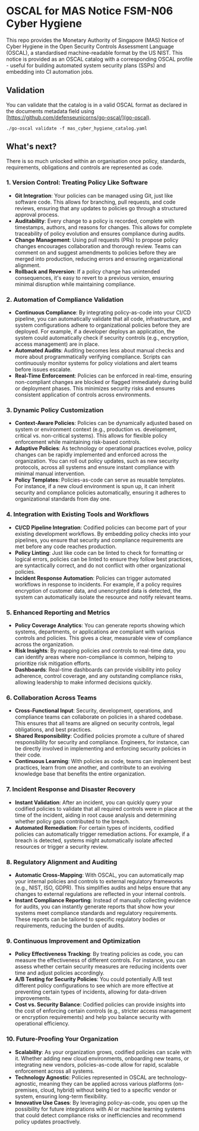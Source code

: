 # OSCAL for MAS Notice FSM-N06 Cyber Hygiene

This repo provides the Monetary Authority of Singapore (MAS) Notice of Cyber Hygiene in the Open Security Controls Assessment Language (OSCAL), a standardised machine-readable format by the US NIST. This notice is provided as an OSCAL catalog with a corresponding OSCAL profile - useful for building automated system security plans (SSPs) and embedding into CI automation jobs. 

## Validation

You can validate that the catalog is in a valid OSCAL format as declared in the documents metadata field using [https://github.com/defenseunicorns/go-oscal/](go-oscal).

```
./go-oscal validate -f mas_cyber_hygiene_catalog.yaml
```

## What's next?

There is so much unlocked within an organisation once policy, standards, requirements, obligations and controls are represented as code.

### 1. Version Control: Treating Policy Like Software
- **Git Integration**: Your policies can be managed using Git, just like software code. This allows for branching, pull requests, and code reviews, ensuring that any updates to policies go through a structured approval process.
- **Auditability**: Every change to a policy is recorded, complete with timestamps, authors, and reasons for changes. This allows for complete traceability of policy evolution and ensures compliance during audits.
- **Change Management**: Using pull requests (PRs) to propose policy changes encourages collaboration and thorough review. Teams can comment on and suggest amendments to policies before they are merged into production, reducing errors and ensuring organizational alignment.
- **Rollback and Reversion**: If a policy change has unintended consequences, it's easy to revert to a previous version, ensuring minimal disruption while maintaining compliance.

### 2. Automation of Compliance Validation
- **Continuous Compliance**: By integrating policy-as-code into your CI/CD pipeline, you can automatically validate that all code, infrastructure, and system configurations adhere to organizational policies before they are deployed. For example, if a developer deploys an application, the system could automatically check if security controls (e.g., encryption, access management) are in place.
- **Automated Audits**: Auditing becomes less about manual checks and more about programmatically verifying compliance. Scripts can continuously monitor systems for policy violations and alert teams before issues escalate.
- **Real-Time Enforcement**: Policies can be enforced in real-time, ensuring non-compliant changes are blocked or flagged immediately during build or deployment phases. This minimizes security risks and ensures consistent application of controls across environments.

### 3. Dynamic Policy Customization
- **Context-Aware Policies**: Policies can be dynamically adjusted based on system or environment context (e.g., production vs. development, critical vs. non-critical systems). This allows for flexible policy enforcement while maintaining risk-based controls.
- **Adaptive Policies**: As technology or operational practices evolve, policy changes can be rapidly implemented and enforced across the organization. You can roll out policy updates, such as new security protocols, across all systems and ensure instant compliance with minimal manual intervention.
- **Policy Templates**: Policies-as-code can serve as reusable templates. For instance, if a new cloud environment is spun up, it can inherit security and compliance policies automatically, ensuring it adheres to organizational standards from day one.

### 4. Integration with Existing Tools and Workflows
- **CI/CD Pipeline Integration**: Codified policies can become part of your existing development workflows. By embedding policy checks into your pipelines, you ensure that security and compliance requirements are met before any code reaches production.
- **Policy Linting**: Just like code can be linted to check for formatting or logical errors, policies can be linted to ensure they follow best practices, are syntactically correct, and do not conflict with other organizational policies.
- **Incident Response Automation**: Policies can trigger automated workflows in response to incidents. For example, if a policy requires encryption of customer data, and unencrypted data is detected, the system can automatically isolate the resource and notify relevant teams.

### 5. Enhanced Reporting and Metrics
- **Policy Coverage Analytics**: You can generate reports showing which systems, departments, or applications are compliant with various controls and policies. This gives a clear, measurable view of compliance across the organization.
- **Risk Insights**: By mapping policies and controls to real-time data, you can identify areas where non-compliance is common, helping to prioritize risk mitigation efforts.
- **Dashboards**: Real-time dashboards can provide visibility into policy adherence, control coverage, and any outstanding compliance risks, allowing leadership to make informed decisions quickly.

### 6. Collaboration Across Teams
- **Cross-Functional Input**: Security, development, operations, and compliance teams can collaborate on policies in a shared codebase. This ensures that all teams are aligned on security controls, legal obligations, and best practices.
- **Shared Responsibility**: Codified policies promote a culture of shared responsibility for security and compliance. Engineers, for instance, can be directly involved in implementing and enforcing security policies in their code.
- **Continuous Learning**: With policies as code, teams can implement best practices, learn from one another, and contribute to an evolving knowledge base that benefits the entire organization.

### 7. Incident Response and Disaster Recovery
- **Instant Validation**: After an incident, you can quickly query your codified policies to validate that all required controls were in place at the time of the incident, aiding in root cause analysis and determining whether policy gaps contributed to the breach.
- **Automated Remediation**: For certain types of incidents, codified policies can automatically trigger remediation actions. For example, if a breach is detected, systems might automatically isolate affected resources or trigger a security review.

### 8. Regulatory Alignment and Auditing
- **Automatic Cross-Mapping**: With OSCAL, you can automatically map your internal policies and controls to external regulatory frameworks (e.g., NIST, ISO, GDPR). This simplifies audits and helps ensure that any changes to external regulations are reflected in your internal controls.
- **Instant Compliance Reporting**: Instead of manually collecting evidence for audits, you can instantly generate reports that show how your systems meet compliance standards and regulatory requirements. These reports can be tailored to specific regulatory bodies or requirements, reducing the burden of audits.

### 9. Continuous Improvement and Optimization
- **Policy Effectiveness Tracking**: By treating policies as code, you can measure the effectiveness of different controls. For instance, you can assess whether certain security measures are reducing incidents over time and adjust policies accordingly.
- **A/B Testing for Security Policies**: You could potentially A/B test different policy configurations to see which are more effective at preventing certain types of incidents, allowing for data-driven improvements.
- **Cost vs. Security Balance**: Codified policies can provide insights into the cost of enforcing certain controls (e.g., stricter access management or encryption requirements) and help you balance security with operational efficiency.

### 10. Future-Proofing Your Organization
- **Scalability**: As your organization grows, codified policies can scale with it. Whether adding new cloud environments, onboarding new teams, or integrating new vendors, policies-as-code allow for rapid, scalable enforcement across all systems.
- **Technology Agnostic**: Policies represented in OSCAL are technology-agnostic, meaning they can be applied across various platforms (on-premises, cloud, hybrid) without being tied to a specific vendor or system, ensuring long-term flexibility.
- **Innovative Use Cases**: By leveraging policy-as-code, you open up the possibility for future integrations with AI or machine learning systems that could detect compliance risks or inefficiencies and recommend policy updates proactively.
